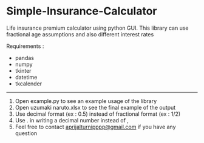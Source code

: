 # Simple-Insurance-Calculator
Life insurance premium calculator using python GUI. This library can use fractional age assumptions and also different interest rates

Requirements :
- pandas
- numpy
- tkinter
- datetime
- tkcalender

-----------------------------------------------------------------------------------
1. Open example.py to see an example usage of the library
2. Open uzumaki naruto.xlsx to see the final example of the output
3. Use decimal format (ex : 0.5) instead of fractional format (ex : 1/2)
4. Use . in writing a decimal number instead of ,
5. Feel free to contact aprijalturnipppp@gmail.com if you have any question
